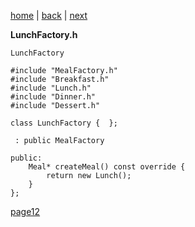 [home](./page01.md) | [back](./page10.md) | [next](./page12.md)
 
 
**LunchFactory.h**
```
LunchFactory
```

```
#include "MealFactory.h"
#include "Breakfast.h"
#include "Lunch.h"
#include "Dinner.h"
#include "Dessert.h"
```

```
class LunchFactory {  };
```


```
 : public MealFactory 
```

```
public:
    Meal* createMeal() const override {
        return new Lunch();
    }
};
```

 [page12](./page12.md)
